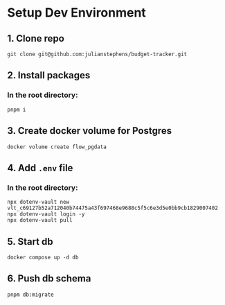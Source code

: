 # Setup Dev Environment

## 1. Clone repo

```shell
git clone git@github.com:julianstephens/budget-tracker.git
```

## 2. Install packages

### In the root directory:
```shell
pnpm i
```

## 3. Create docker volume for Postgres
```
docker volume create flow_pgdata
```

## 4. Add `.env` file

### In the root directory:

```shell
npx dotenv-vault new vlt_c69127b52a712040b74475a43f697468e9688c5f5c6e3d5e0bb9cb1829007402
npx dotenv-vault login -y
npx dotenv-vault pull
```

## 5. Start db 
```
docker compose up -d db
```

## 6. Push db schema
```
pnpm db:migrate
```
